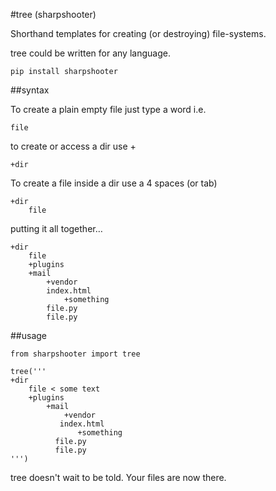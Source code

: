 #tree (sharpshooter)

Shorthand templates for creating (or destroying) file-systems.

tree could be written for any language.

```
pip install sharpshooter
```

##syntax

To create a plain empty file just type a word i.e.

```
file
```

to create or access a dir use +

```
+dir
```

To create a file inside a dir use a 4 spaces (or tab)

```
+dir
    file
```

putting it all together…

```
+dir
    file
    +plugins
    +mail
        +vendor
	    index.html
            +something
		file.py
		file.py
```

##usage

```
from sharpshooter import tree

tree('''
+dir
    file < some text
    +plugins
        +mail
            +vendor
	       index.html
               +something
		  file.py
		  file.py
''')
```

tree doesn't wait to be told. Your files are now there.
